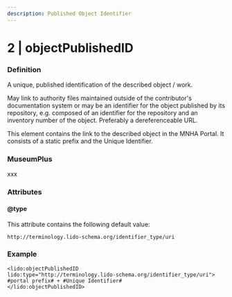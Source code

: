 ```yaml
---
description: Published Object Identifier
---
```


# 2 \| objectPublishedID

### Definition

A unique, published identification of the described object / work.

May link to authority files maintained outside of the contributor's documentation system or may be an identifier for the object published by its repository, e.g. composed of an identifier for the repository and an inventory number of the object. Preferably a dereferenceable URL.

This element contains the link to the described object in the MNHA Portal. It consists of a static prefix and the Unique Identifier.

### MuseumPlus

xxx

### Attributes

#### @type

This attribute contains the following default value:

`http://terminology.lido-schema.org/identifier_type/uri`

### Example

```markup
<lido:objectPublishedID 
lido:type="http://terminology.lido-schema.org/identifier_type/uri">
#portal prefix# + #Unique Identifier#
</lido:objectPublishedID>
```

